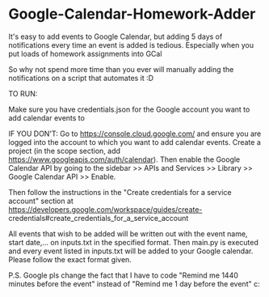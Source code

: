 # Google-Calendar-Homework-Adder

It's easy to add events to Google Calendar, but adding 5 days of notifications every time an event is added is tedious. Especially when you put loads of homework assignments into GCal

So why not spend more time than you ever will manually adding the notifications on a script that automates it :D

TO RUN:

  Make sure you have credentials.json for the Google account you want to add calendar events to
  
  IF YOU DON'T:
    Go to https://console.cloud.google.com/ and ensure you are logged into the account to which you want to add calendar events. Create a project (in the      scope section, add https://www.googleapis.com/auth/calendar). Then enable the Google Calendar API by going to the sidebar >> APIs and Services >> Library >>     Google Calendar API >> Enable. 
  
  Then follow the instructions in the "Create credentials for a service account" section at https://developers.google.com/workspace/guides/create-                 credentials#create_credentials_for_a_service_account 
    
    
  All events that wish to be added will be written out with the event name, start date,... on inputs.txt in the specified format. Then main.py is executed and     every event listed in inputs.txt will be added to your Google calendar. Please follow the exact format given.


P.S. Google pls change the fact that I have to code "Remind me 1440 minutes before the event" instead of "Remind me 1 day before the event" c:
